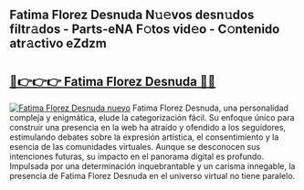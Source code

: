 ## Fatima Florez Desnuda N𝚞𝚎vos desn𝚞dos filtr𝚊dos - Parts-eNA F𝚘tos vid𝚎o - C𝚘ntenido atr𝚊ctivo eZdzm

# <h2><a href="http://mbdegn.tromn.icu/?c=Fatima+Florez+Desnuda">🔗👉👉👉 Fatima Florez Desnuda 🔗🔗</a></h2>

[![Fatima Florez Desnuda nuevo](https://i.imgur.com/pEAQMta.gif)](http://mbdegn.tromn.icu/?c=Fatima+Florez+Desnuda)
Fatima Florez Desnuda, una personalidad compleja y enigmática, elude la categorización fácil. Su enfoque único para construir una presencia en la web ha atraído y ofendido a los seguidores, estimulando debates sobre la expresión artística, el consentimiento y la esencia de las comunidades virtuales. Aunque se desconocen sus intenciones futuras, su impacto en el panorama digital es profundo. Impulsada por una determinación inquebrantable y un carisma innegable, la presencia de Fatima Florez Desnuda en el universo virtual no tiene paralelo.
